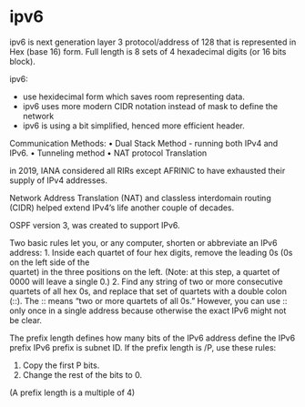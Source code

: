 # ipv6
ipv6 is next generation layer 3 protocol/address of  128  that is represented in Hex (base 16) form. Full length is 8 sets of 4 hexadecimal digits (or 16 bits block).

ipv6:
- use hexidecimal form which saves room representing data.
- ipv6 uses more modern CIDR notation instead of mask to define the network
- ipv6 is using a bit simplified, henced more efficient header.

Communication Methods:
• Dual Stack Method - running both IPv4 and IPv6.
• Tunneling method
• NAT protocol Translation

in 2019, IANA considered all RIRs except AFRINIC to have exhausted their supply of IPv4 addresses.

Network Address Translation (NAT) and classless interdomain routing (CIDR) helped extend IPv4’s life another couple of decades.

OSPF version 3, was created to support IPv6.

Two basic rules let you, or any computer, shorten or abbreviate an IPv6 address:
    1. Inside each quartet of four hex digits, remove the leading 0s (0s on the left side of the   
        quartet) in the three positions on the left. (Note: at this step, a quartet of 0000 will
        leave a single 0.)
    2. Find any string of two or more consecutive quartets of all hex 0s, and replace that
        set of quartets with a double colon (::). The :: means “two or more quartets of all 0s.”
        However, you can use :: only once in a single address because otherwise the exact
        IPv6 might not be clear.
        
The prefix length defines how many bits of the IPv6 address define the IPv6 prefix
IPv6 prefix is subnet ID.
If the prefix length is /P, use these rules:
1. Copy the first P bits.
2. Change the rest of the bits to 0. 

(A prefix length is a multiple of 4)